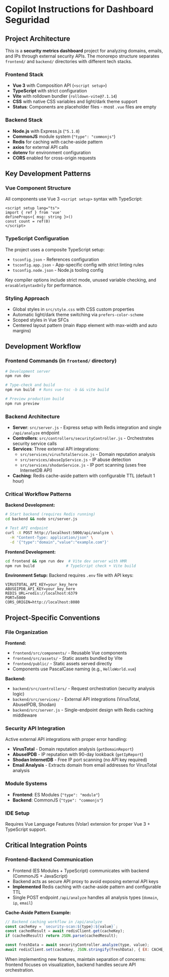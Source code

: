 # Copilot Instructions for Dashboard Seguridad

## Project Architecture

This is a **security metrics dashboard** project for analyzing domains, emails, and IPs through external security APIs. The monorepo structure separates `frontend/` and `backend/` directories with different tech stacks.

### Frontend Stack
- **Vue 3** with Composition API (`<script setup>`)
- **TypeScript** with strict configuration
- **Vite** with rolldown bundler (`rolldown-vite@7.1.14`)
- **CSS** with native CSS variables and light/dark theme support
- **Status**: Components are placeholder files - most `.vue` files are empty

### Backend Stack
- **Node.js** with Express.js (`^5.1.0`)  
- **CommonJS** module system (`"type": "commonjs"`)
- **Redis** for caching with cache-aside pattern
- **axios** for external API calls
- **dotenv** for environment configuration
- **CORS** enabled for cross-origin requests

## Key Development Patterns

### Vue Component Structure
All components use Vue 3 `<script setup>` syntax with TypeScript:
```vue
<script setup lang="ts">
import { ref } from 'vue'
defineProps<{ msg: string }>()
const count = ref(0)
</script>
```

### TypeScript Configuration
The project uses a composite TypeScript setup:
- `tsconfig.json` - References configuration
- `tsconfig.app.json` - App-specific config with strict linting rules
- `tsconfig.node.json` - Node.js tooling config

Key compiler options include strict mode, unused variable checking, and `erasableSyntaxOnly` for performance.

### Styling Approach
- Global styles in `src/style.css` with CSS custom properties
- Automatic light/dark theme switching via `prefers-color-scheme`
- Scoped styles in Vue SFCs
- Centered layout pattern (main #app element with max-width and auto margins)

## Development Workflow

### Frontend Commands (in `frontend/` directory)
```bash
# Development server
npm run dev

# Type-check and build
npm run build  # Runs vue-tsc -b && vite build

# Preview production build
npm run preview
```

### Backend Architecture
- **Server**: `src/server.js` - Express setup with Redis integration and single `/api/analyze` endpoint
- **Controllers**: `src/controllers/securityController.js` - Orchestrates security service calls
- **Services**: Three external API integrations:
  - `src/services/virusTotalService.js` - Domain reputation analysis
  - `src/services/abuseIpService.js` - IP abuse detection
  - `src/services/shodanService.js` - IP port scanning (uses free InternetDB API)
- **Caching**: Redis cache-aside pattern with configurable TTL (default 1 hour)

### Critical Workflow Patterns

**Backend Development:**
```bash
# Start backend (requires Redis running)
cd backend && node src/server.js

# Test API endpoint
curl -X POST http://localhost:5000/api/analyze \
  -H "Content-Type: application/json" \
  -d '{"type":"domain","value":"example.com"}'
```

**Frontend Development:**
```bash
cd frontend && npm run dev  # Vite dev server with HMR
npm run build              # TypeScript check + Vite build
```

**Environment Setup:**
Backend requires `.env` file with API keys:
```
VIRUSTOTAL_API_KEY=your_key_here
ABUSEIPDB_API_KEY=your_key_here
REDIS_URL=redis://localhost:6379
PORT=5000
CORS_ORIGIN=http://localhost:8080
```

## Project-Specific Conventions

### File Organization
**Frontend:**
- `frontend/src/components/` - Reusable Vue components
- `frontend/src/assets/` - Static assets bundled by Vite
- `frontend/public/` - Static assets served directly
- Components use PascalCase naming (e.g., `HelloWorld.vue`)

**Backend:**
- `backend/src/controllers/` - Request orchestration (security analysis logic)
- `backend/src/services/` - External API integrations (VirusTotal, AbuseIPDB, Shodan)
- `backend/src/server.js` - Single-endpoint design with Redis caching middleware

### Security API Integration
Active external API integrations with proper error handling:
- **VirusTotal** - Domain reputation analysis (`getDomainReport`)
- **AbuseIPDB** - IP reputation with 90-day lookback (`getIpReport`)
- **Shodan InternetDB** - Free IP port scanning (no API key required)
- **Email Analysis** - Extracts domain from email addresses for VirusTotal analysis

### Module Systems
- **Frontend**: ES Modules (`"type": "module"`)
- **Backend**: CommonJS (`"type": "commonjs"`)

### IDE Setup
Requires Vue Language Features (Volar) extension for proper Vue 3 + TypeScript support.

## Critical Integration Points

### Frontend-Backend Communication
- Frontend (ES Modules + TypeScript) communicates with backend (CommonJS + JavaScript)
- Backend acts as secure API proxy to avoid exposing external API keys
- **Implemented** Redis caching with cache-aside pattern and configurable TTL
- Single POST endpoint `/api/analyze` handles all analysis types (`domain`, `ip`, `email`)

**Cache-Aside Pattern Example:**
```javascript
// Backend caching workflow in /api/analyze
const cacheKey = `security-scan:${type}:${value}`;
const cachedResult = await redisClient.get(cacheKey);
if (cachedResult) return JSON.parse(cachedResult);

const freshData = await securityController.analyze(type, value);
await redisClient.set(cacheKey, JSON.stringify(freshData), { EX: CACHE_TTL });
```

When implementing new features, maintain separation of concerns: frontend focuses on visualization, backend handles secure API orchestration.